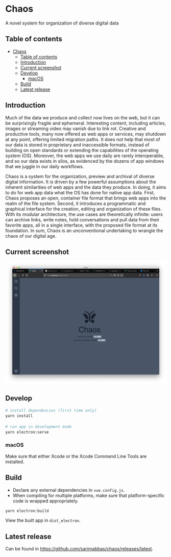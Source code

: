 # Chaos

A novel system for organization of diverse digital data 

## Table of contents

- [Chaos](#chaos)
  - [Table of contents](#table-of-contents)
  - [Introduction](#introduction)
  - [Current screenshot](#current-screenshot)
  - [Develop](#develop)
    - [macOS](#macos)
  - [Build](#build)
  - [Latest release](#latest-release)

## Introduction

Much of the data we produce and collect now lives on the web, but it can be surprisingly fragile and ephemeral. Interesting content, including articles, images or streaming video may vanish due to link rot. Creative and productive tools, many now offered as web apps or services, may shutdown at any point, offering limited migration paths. It does not help that most of our data is stored in proprietary and inaccessible formats, instead of building on open standards or extending the capabilities of the operating system (OS). Moreover, the web apps we use daily are rarely interoperable, and so our data exists in silos, as evidenced by the dozens of app windows that we juggle in our daily workflows.

Chaos is a system for the organization, preview and archival of diverse digital information. It is driven by a few powerful assumptions about the inherent similarities of web apps and the data they produce. In doing, it aims to do for web app data what the OS has done for native app data. First, Chaos proposes an open, container file format that brings web apps into the realm of the file system. Second, it introduces a programmatic and graphical interface for the creation, editing and organization of these files. With its modular architecture, the use cases are theoretically infinite: users can archive links, write notes, hold conversations and pull data from their favorite apps, all in a single interface, with the proposed file format at its foundation. In sum, Chaos is an unconventional undertaking to wrangle the chaos of our digital age.

## Current screenshot

![Current Screenshot](./docs/screenshots/current.png)

## Develop

```bash
# install dependencies (first time only)
yarn install

# run app in development mode
yarn electron:serve
```

### macOS

Make sure that either Xcode or the Xcode Command Line Tools are installed.

## Build

- Declare any external dependencies in `vue.config.js`. 
- When compiling for multiple platforms, make sure that platform-specific code is wrapped appropriately. 

```bash
yarn electron:build
```

View the built app in `dist_electron`.

## Latest release

Can be found in <https://github.com/sarimabbas/chaos/releases/latest>.
